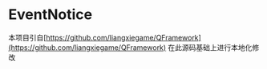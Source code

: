 # EventNotice

本项目引自[https://github.com/liangxiegame/QFramework](https://github.com/liangxiegame/QFramework)
在此源码基础上进行本地化修改

